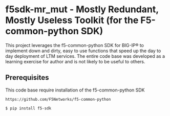 # f5sdk-mr_mut - Mostly Redundant, Mostly Useless Toolkit (for the F5-common-python SDK)

This project leverages the f5-common-python SDK for BIG-IP® to implement down and dirty, easy to use functions that speed up the day to day deployment of LTM services. The entire code base was developed as a learning exercise for author and is not likely to be useful to others. 

## Prerequisites
This code base require installation of the f5-common-python SDK
```
https://github.com/F5Networks/f5-common-python
```
```
$ pip install f5-sdk
```
